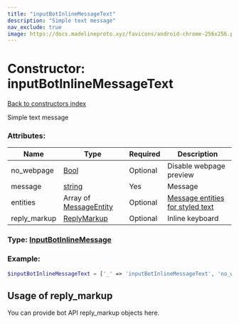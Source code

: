 ```yaml
---
title: "inputBotInlineMessageText"
description: "Simple text message"
nav_exclude: true
image: https://docs.madelineproto.xyz/favicons/android-chrome-256x256.png
---
```

# Constructor: inputBotInlineMessageText  
[Back to constructors index](/API_docs/constructors/index.html)



Simple text message

### Attributes:

| Name     |    Type       | Required | Description |
|----------|---------------|----------|-------------|
|no\_webpage|[Bool](/API_docs/types/Bool.html) | Optional|Disable webpage preview|
|message|[string](/API_docs/types/string.html) | Yes|Message|
|entities|Array of [MessageEntity](/API_docs/types/MessageEntity.html) | Optional|[Message entities for styled text](https://core.telegram.org/api/entities)|
|reply\_markup|[ReplyMarkup](/API_docs/types/ReplyMarkup.html) | Optional|Inline keyboard|



### Type: [InputBotInlineMessage](/API_docs/types/InputBotInlineMessage.html)


### Example:

```php
$inputBotInlineMessageText = ['_' => 'inputBotInlineMessageText', 'no_webpage' => Bool, 'message' => 'string', 'entities' => [MessageEntity, MessageEntity], 'reply_markup' => ReplyMarkup];
```  

## Usage of reply_markup

You can provide bot API reply_markup objects here.  


